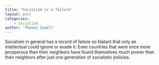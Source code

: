 ```yaml
---
title: 'Socialism is a failure'
layout: post
categories:
    - socialism
author: 'Thomas Sowell'
---
```


Socialism in general has a record of failure so blatant that only an intellectual could ignore or evade it. Even countries that were once more prosperous than their neighbors have found themselves much poorer than their neighbors after just one generation of socialistic policies.